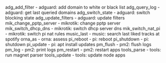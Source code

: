 adg_add_filter - adguard: add domain to white or black list
adg_query_log - adguard: get last queried domains
adg_switch_state - adguard: switch blocking state
adg_update_filters - adguard: update filters
mik_change_pptp_server - mikrotik: change pptp server
mik_switch_dhcp_dns - mikrotik: switch dhcp server dns
mik_switch_nat_pi - mikrotik: switch pi nat rules
music_last - music: search last liked tracks at spotify
orna_as - orna: assess
pi_reboot - pi: reboot
pi_shutdown - pi: shutdown
pi_update - pi: apt install updates
pm_flush - pm2: flush logs
pm_log - pm2: print logs
pm_restart - pm2: restart apps
tools_parse - tools: run magnet parser
tools_update - tools: update node apps
